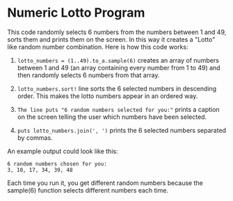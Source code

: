 # Numeric Lotto Program

This code randomly selects 6 numbers from the numbers between 1 and 49, sorts them and prints them on the screen. In this way it creates a "Lotto" like random number combination. Here is how this code works:

1. `lotto_numbers = (1..49).to_a.sample(6)` creates an array of numbers between 1 and 49 (an array containing every number from 1 to 49) and then randomly selects 6 numbers from that array.

2. `lotto_numbers.sort!` line sorts the 6 selected numbers in descending order. This makes the lotto numbers appear in an ordered way.

3. `The line puts "6 random numbers selected for you:"` prints a caption on the screen telling the user which numbers have been selected.

4. `puts lotto_numbers.join(', ')` prints the 6 selected numbers separated by commas.

An example output could look like this:
```
6 random numbers chosen for you:
3, 10, 17, 34, 39, 48
```

Each time you run it, you get different random numbers because the sample(6) function selects different numbers each time.
